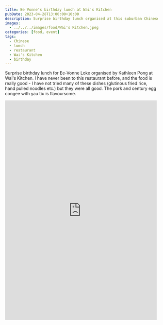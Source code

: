 ```yaml
---
title: Ee Vonne's birthday lunch at Wai's Kitchen
pubDate: 2023-04-28T13:00:00+10:00
description: Surprise birthday lunch organised at this suburban Chinese restaurant at Pennant Hills.
images:
  - ../../../images/food/Wai's Kitchen.jpeg
categories: [food, event]
tags:
  - Chinese
  - lunch
  - restaurant
  - Wai's Kitchen
  - birthday
---
```


Surprise birthday lunch for Ee-Vonne Loke organised by Kathleen Pong at Wai's Kitchen. I have never been to this restaurant before, and the food is really good - I have not tried many of these dishes (glutinous fried rice, hand pulled noodles etc.) but they were all good. The pork and century egg congee with yau tiu is flavoursome.

<iframe src="https://www.facebook.com/plugins/post.php?href=https%3A%2F%2Fwww.facebook.com%2Fchris1.tham%2Fposts%2Fpfbid023rvWWVJrTWMPUUJ6RYZwKF31Gyyr5UxfEahL3L4XuM7BNDZLCFMDJYuUztEp9i3vl&show_text=true&width=500" width="500" height="723" style="border:none;overflow:hidden" scrolling="no" frameborder="0" allowfullscreen="true" allow="autoplay; clipboard-write; encrypted-media; picture-in-picture; web-share"></iframe>
